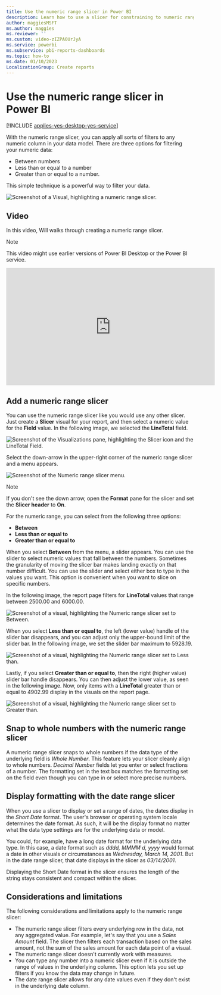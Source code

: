 ```yaml
---
title: Use the numeric range slicer in Power BI
description: Learn how to use a slicer for constraining to numeric ranges in Power BI Desktop and the Power BI service.
author: maggiesMSFT
ms.author: maggies
ms.reviewer: ''
ms.custom: video-zIZPA0UrJyA
ms.service: powerbi
ms.subservice: pbi-reports-dashboards
ms.topic: how-to
ms.date: 01/10/2023
LocalizationGroup: Create reports
---
```

# Use the numeric range slicer in Power BI

[!INCLUDE [applies-yes-desktop-yes-service](../includes/applies-yes-desktop-yes-service.md)]

With the numeric range slicer, you can apply all sorts of filters to any numeric column in your data model. There are three options for filtering your numeric data: 

- Between numbers 
- Less than or equal to a number
- Greater than or equal to a number. 

This simple technique is a powerful way to filter your data.

![Screenshot of a Visual, highlighting a numeric range slicer.](media/desktop-slicer-numeric-range/desktop-slicer-numeric-range-0.png)

## Video

In this video, Will walks through creating a numeric range slicer.

> [!NOTE]  
> This video might use earlier versions of Power BI Desktop or the Power BI service.

<iframe width="560" height="315" src="https://www.youtube.com/embed/zIZPA0UrJyA" frameborder="0" allowfullscreen></iframe>

## Add a numeric range slicer

You can use the numeric range slicer like you would use any other slicer. Just create a **Slicer** visual for your report, and then select a numeric value for the **Field** value. In the following image, we selected the **LineTotal** field.

![Screenshot of the Visualizations pane, highlighting the Slicer icon and the LineTotal Field.](media/desktop-slicer-numeric-range/desktop-slicer-numeric-range-create.png)

Select the down-arrow in the upper-right corner of the numeric range slicer and a menu appears.

![Screenshot of the Numeric range slicer menu.](media/desktop-slicer-numeric-range/desktop-slicer-numeric-range-2-between.png)

> [!NOTE]  
> If you don't see the down arrow, open the **Format** pane for the slicer and set the **Slicer header** to **On**.

For the numeric range, you can select from the following three options:

* **Between**
* **Less than or equal to**
* **Greater than or equal to**

When you select **Between** from the menu, a slider appears. You can use the slider to select numeric values that fall between the numbers. Sometimes the granularity of moving the slicer bar makes landing exactly on that number difficult. You can use the slider and select either box to type in the values you want. This option is convenient when you want to slice on specific numbers.

In the following image, the report page filters for **LineTotal** values that range between 2500.00 and 6000.00.

![Screenshot of a visual, highlighting the Numeric range slicer set to Between.](media/desktop-slicer-numeric-range/desktop-slicer-numeric-range-3-between-range.png)

When you select **Less than or equal to**, the left (lower value) handle of the slider bar disappears, and you can adjust only the upper-bound limit of the slider bar. In the following image, we set the slider bar maximum to 5928.19.

![Screenshot of a visual, highlighting the Numeric range slicer set to Less than.](media/desktop-slicer-numeric-range/desktop-slicer-numeric-range-4-less-than.png)

Lastly, if you select **Greater than or equal to**, then the right (higher value) slider bar handle disappears. You can then adjust the lower value, as seen in the following image. Now, only items with a **LineTotal** greater than or equal to 4902.99 display in the visuals on the report page.

![Screenshot of a visual, highlighting the Numeric range slicer set to Greater than.](media/desktop-slicer-numeric-range/desktop-slicer-numeric-range-5-greater-than.png)

## Snap to whole numbers with the numeric range slicer

A numeric range slicer snaps to whole numbers if the data type of the underlying field is *Whole Number*. This feature lets your slicer cleanly align to whole numbers. *Decimal Number* fields let you enter or select fractions of a number. The formatting set in the text box matches the formatting set on the field even though you can type in or select more precise numbers.

## Display formatting with the date range slicer

When you use a slicer to display or set a range of dates, the dates display in the *Short Date* format. The user's browser or operating system locale determines the date format. As such, it will be the display format no matter what the data type settings are for the underlying data or model.

You could, for example, have a long date format for the underlying data type. In this case, a date format such as *dddd, MMMM d, yyyy* would format a date in other visuals or circumstances as *Wednesday, March 14, 2001*. But in the date range slicer, that date displays in the slicer as *03/14/2001*.

Displaying the Short Date format in the slicer ensures the length of the string stays consistent and compact within the slicer.

## Considerations and limitations

The following considerations and limitations apply to the numeric range slicer:

* The numeric range slicer filters every underlying row in the data, not any aggregated value. For example, let's say that you use a *Sales Amount* field. The slicer then filters each transaction based on the sales amount, not the sum of the sales amount for each data point of a visual.
* The numeric range slicer doesn't currently work with measures.
* You can type any number into a numeric slicer even if it is outside the range of values in the underlying column. This option lets you set up filters if you know the data may change in future.
* The date range slicer allows for any date values even if they don't exist in the underlying date column.
